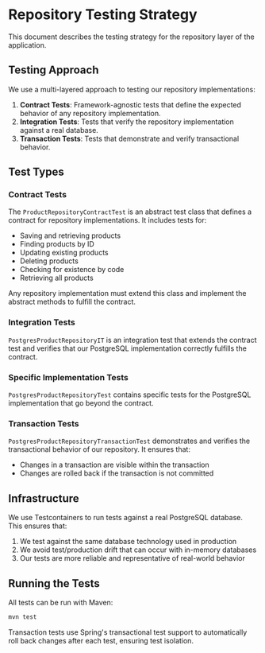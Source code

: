 # Repository Testing Strategy

This document describes the testing strategy for the repository layer of the application.

## Testing Approach

We use a multi-layered approach to testing our repository implementations:

1. **Contract Tests**: Framework-agnostic tests that define the expected behavior of any repository implementation.
2. **Integration Tests**: Tests that verify the repository implementation against a real database.
3. **Transaction Tests**: Tests that demonstrate and verify transactional behavior.

## Test Types

### Contract Tests

The `ProductRepositoryContractTest` is an abstract test class that defines a contract for repository implementations. It includes tests for:

- Saving and retrieving products
- Finding products by ID
- Updating existing products
- Deleting products
- Checking for existence by code
- Retrieving all products

Any repository implementation must extend this class and implement the abstract methods to fulfill the contract.

### Integration Tests

`PostgresProductRepositoryIT` is an integration test that extends the contract test and verifies that our PostgreSQL implementation correctly fulfills the contract.

### Specific Implementation Tests

`PostgresProductRepositoryTest` contains specific tests for the PostgreSQL implementation that go beyond the contract.

### Transaction Tests

`PostgresProductRepositoryTransactionTest` demonstrates and verifies the transactional behavior of our repository. It ensures that:

- Changes in a transaction are visible within the transaction
- Changes are rolled back if the transaction is not committed

## Infrastructure

We use Testcontainers to run tests against a real PostgreSQL database. This ensures that:

1. We test against the same database technology used in production
2. We avoid test/production drift that can occur with in-memory databases
3. Our tests are more reliable and representative of real-world behavior

## Running the Tests

All tests can be run with Maven:

```bash
mvn test
```

Transaction tests use Spring's transactional test support to automatically roll back changes after each test, ensuring test isolation.